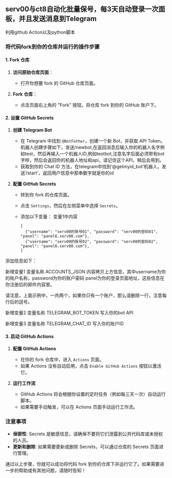 ## serv00与ct8自动化批量保号，每3天自动登录一次面板，并且发送消息到Telegram

利用github Action以及python脚本


### 将代码fork到你的仓库并运行的操作步骤

#### 1. Fork 仓库

1. **访问原始仓库页面**：
    - 打开你想要 fork 的 GitHub 仓库页面。

2. **Fork 仓库**：
    - 点击页面右上角的 "Fork" 按钮，将仓库 fork 到你的 GitHub 账户下。

#### 2. 设置 GitHub Secrets

1. **创建 Telegram Bot**
    - 在 Telegram 中找到 `@BotFather`，创建一个新 Bot，并获取 API Token。
    机器人创建步骤如下，发送/newbot,在返回消息后输入你的机器人名字例如test，然后再输入一个机器人ID,例如testbot,注意名字后面必须带有bot字样，然后会返回你的机器人地址和api，请记住这个API，稍后会用到。
    - 获取到你的 Chat ID 方法，在telegram中找到‘@getmyid_bot’机器人，发送‘/start’，返回用户信息中那串数字就是你的id

2. **配置 GitHub Secrets**
    - 转到你 fork 的仓库页面。
    - 点击 `Settings`，然后在左侧菜单中选择 `Secrets`。
    - 添加以下变量：
  变量1中内容

          [
            {"username": "serv00的账号01", "password": "serv00的密码01", "panel": "panel6.serv00.com"},
            {"username": "serv00的账号02", "password": "serv00的密码02", "panel": "panel6.serv00.com"},
          ]


添加信息如下：

新增变量1   变量名称   ACCOUNTS_JSON     内容拷贝上方信息，其中username为你的账户名称，password为你的账户密码   panel为你的登录页面地址，这些信息在你注册后的邮件内容里。

请注意，上面示例中，一共两个，如果你只有一个账户，那么请删除一行，注意每行后的逗号。

新增变量2   变量名称   TELEGRAM_BOT_TOKEN     写入你的bot API

新增变量3  变量名称   TELEGRAM_CHAT_ID        写入你的账户ID

#### 3. 启动 GitHub Actions

1. **配置 GitHub Actions**
    - 在你的 fork 仓库中，进入 `Actions` 页面。
    - 如果 Actions 没有自动启用，点击 `Enable GitHub Actions` 按钮以激活它。

2. **运行工作流**
    - GitHub Actions 将会根据你设置的定时任务（例如每三天一次）自动运行脚本。
    - 如果需要手动触发，可以在 Actions 页面手动运行工作流。

### 注意事项

- **保密性**: Secrets 是敏感信息，请确保不要将它们泄露到公共代码库或未授权的人员。
- **更新和删除**: 如果需要更新或删除 Secrets，可以通过仓库的 Secrets 页面进行管理。

通过以上步骤，你就可以成功将代码 fork 到你的仓库下并运行它了。如果需要进一步的帮助或有其他问题，请随时告知！
